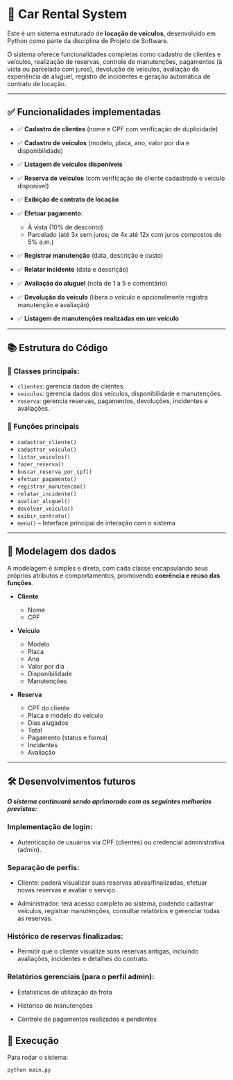 # 🚗 Car Rental System

Este é um sistema estruturado de **locação de veículos**, desenvolvido em Python como parte da disciplina de Projeto de Software.

O sistema oferece funcionalidades completas como cadastro de clientes e veículos, realização de reservas, controle de manutenções, pagamentos (à vista ou parcelado com juros), devolução de veículos, avaliação da experiência de aluguel, registro de incidentes e geração automática de contrato de locação.

---

## ✅ Funcionalidades implementadas

* ✅ **Cadastro de clientes** (nome e CPF com verificação de duplicidade)
* ✅ **Cadastro de veículos** (modelo, placa, ano, valor por dia e disponibilidade)
* ✅ **Listagem de veículos disponíveis**
* ✅ **Reserva de veículos** (com verificação de cliente cadastrado e veículo disponível)
* ✅ **Exibição de contrato de locação**
* ✅ **Efetuar pagamento**:

  * À vista (10% de desconto)
  * Parcelado (até 3x sem juros; de 4x até 12x com juros compostos de 5% a.m.)
* ✅ **Registrar manutenção** (data, descrição e custo)
* ✅ **Relatar incidente** (data e descrição)
* ✅ **Avaliação do aluguel** (nota de 1 a 5 e comentário)
* ✅ **Devolução do veículo** (libera o veículo e opcionalmente registra manutenção e avaliação)
* ✅ **Listagem de manutenções realizadas em um veículo**

---

## 📚 Estrutura do Código

### 🧱 Classes principais:

* `clientes`: gerencia dados de clientes.
* `veiculos`: gerencia dados dos veículos, disponibilidade e manutenções.
* `reserva`: gerencia reservas, pagamentos, devoluções, incidentes e avaliações.

### 🔧 Funções principais

* `cadastrar_cliente()`
* `cadastrar_veiculo()`
* `listar_veiculos()`
* `fazer_reserva()`
* `buscar_reserva_por_cpf()`
* `efetuar_pagamento()`
* `registrar_manutencao()`
* `relatar_incidente()`
* `avaliar_aluguel()`
* `devolver_veiculo()`
* `exibir_contrato()`
* `menu()` – Interface principal de interação com o sistema

---

## 📌 Modelagem dos dados

A modelagem é simples e direta, com cada classe encapsulando seus próprios atributos e comportamentos, promovendo **coerência e reuso das funções**.

* **Cliente**

  * Nome
  * CPF

* **Veículo**

  * Modelo
  * Placa
  * Ano
  * Valor por dia
  * Disponibilidade
  * Manutenções

* **Reserva**

  * CPF do cliente
  * Placa e modelo do veículo
  * Dias alugados
  * Total
  * Pagamento (status e forma)
  * Incidentes
  * Avaliação

---

## 🛠️ Desenvolvimentos futuros
***O sistema continuará sendo aprimorado com as seguintes melhorias previstas:***

### Implementação de login:

- Autenticação de usuários via CPF (clientes) ou credencial administrativa (admin).

### Separação de perfis:

- Cliente: poderá visualizar suas reservas ativas/finalizadas, efetuar novas reservas e avaliar o serviço.

- Administrador: terá acesso completo ao sistema, podendo cadastrar veículos, registrar manutenções, consultar relatórios e gerenciar todas as reservas.

### Histórico de reservas finalizadas:

- Permitir que o cliente visualize suas reservas antigas, incluindo avaliações, incidentes e detalhes do contrato.

### Relatórios gerenciais (para o perfil admin):

- Estatísticas de utilização da frota

- Histórico de manutenções

- Controle de pagamentos realizados e pendentes

## 🚀 Execução

Para rodar o sistema:

```bash
python main.py

